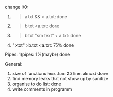 change i/0:
  1) >a.txt && > a.txt: done
  2) >b.txt <a.txt: done
  3) >b.txt "sm text" < a.txt: done
  4)  ">txt" >b.txt <a.txt: 75% done
  
Pipes:
  1)pipes: 1%(maybe) done

General:
  1) size of functions less than 25 line: almost done
  2) find memory leaks that not show up by sanitize
  3) organise to do list: done
  4) write comments in programm
